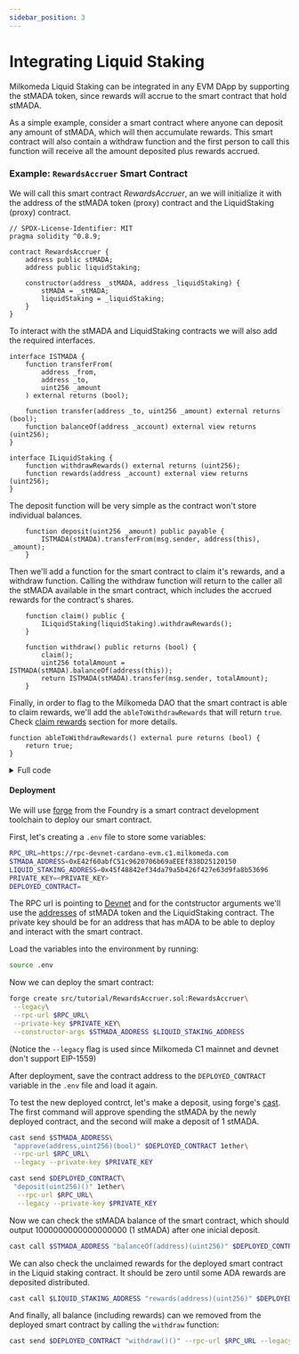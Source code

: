 ```yaml
---
sidebar_position: 3
---
```


# Integrating Liquid Staking


Milkomeda Liquid Staking can be integrated in any EVM DApp by supporting the stMADA token, since rewards will accrue to the smart contract that hold stMADA.

As a simple example, consider a smart contract where anyone can deposit any amount of stMADA, which will then accumulate rewards. This smart contract will also contain a withdraw function and the first person to call this function will receive all the amount deposited plus rewards accrued.

### Example: `RewardsAccruer` Smart Contract


We will call this smart contract _RewardsAccruer_, an we will initialize it with the address of the stMADA token (proxy) contract and the LiquidStaking (proxy) contract.

```solidity
// SPDX-License-Identifier: MIT
pragma solidity ^0.8.9;

contract RewardsAccruer {
    address public stMADA;
    address public liquidStaking;

    constructor(address _stMADA, address _liquidStaking) {
        stMADA = _stMADA;
        liquidStaking = _liquidStaking;
    }
}
```

To interact with the stMADA and LiquidStaking contracts we will also add the required interfaces.

```solidity
interface ISTMADA {
    function transferFrom(
        address _from,
        address _to,
        uint256 _amount
    ) external returns (bool);

    function transfer(address _to, uint256 _amount) external returns (bool);
    function balanceOf(address _account) external view returns (uint256);
}

interface ILiquidStaking {
    function withdrawRewards() external returns (uint256);
    function rewards(address _account) external view returns (uint256);
}
```


The deposit function will be very simple as the contract won't store individual balances.

```solidity
    function deposit(uint256 _amount) public payable {
        ISTMADA(stMADA).transferFrom(msg.sender, address(this), _amount);
    }
```


Then we'll add a function for the smart contract to claim it's rewards, and a withdraw function.
Calling the withdraw function will return to the caller all the stMADA available in the smart contract, which includes the accrued rewards for the contract's shares.


```solidity
    function claim() public {
        ILiquidStaking(liquidStaking).withdrawRewards();
    }

    function withdraw() public returns (bool) {
        claim();
        uint256 totalAmount = ISTMADA(stMADA).balanceOf(address(this));
        return ISTMADA(stMADA).transfer(msg.sender, totalAmount);
    }
```


Finally, in order to flag to the Milkomeda DAO that the smart contract is able to claim rewards, we'll add the `ableToWithdrawRewards` that will return `true`. Check [claim rewards](/cardano/liquid-staking/for_developers/#claiming-rewards) section for more details.

```solidity
function ableToWithdrawRewards() external pure returns (bool) {
    return true;
}
```



<details><summary>
Full code
</summary>
<p>

```solidity
// SPDX-License-Identifier: MIT
pragma solidity ^0.8.9;

interface ISTMADA {
    function transferFrom(
        address _from,
        address _to,
        uint256 _amount
    ) external returns (bool);

    function transfer(address _to, uint256 _amount) external returns (bool);
    function balanceOf(address _account) external view returns (uint256);
}

interface ILiquidStaking {
    function withdrawRewards() external returns (uint256);
    function rewards(address _account) external view returns (uint256);
}

contract RewardsAccruer {
    address public stMADA;
    address public liquidStaking;

    constructor(address _stMADA, address _liquidStaking) {
        stMADA = _stMADA;
        liquidStaking = _liquidStaking;
    }

    function deposit(uint256 _amount) public payable {
        ISTMADA(stMADA).transferFrom(msg.sender, address(this), _amount);
    }

    function claim() public {
        ILiquidStaking(liquidStaking).withdrawRewards();
    }

    function withdraw() public returns (bool) {
        claim();
        uint256 totalAmount = ISTMADA(stMADA).balanceOf(address(this));
        return ISTMADA(stMADA).transfer(msg.sender, totalAmount);
    }
}

```
</p>
</details>


#### Deployment 

We will use [forge](https://book.getfoundry.sh/reference/forge/forge-create) from the Foundry is a smart contract development toolchain to deploy our smart contract.

First, let's creating a `.env` file to store some variables:

```bash
RPC_URL=https://rpc-devnet-cardano-evm.c1.milkomeda.com
STMADA_ADDRESS=0xE42f60abfC51c9620706b69aEEEf838D25120150
LIQUID_STAKING_ADDRESS=0x45f48842ef34da79a5b426f427e63d9fa8b53696
PRIVATE_KEY=<PRIVATE_KEY>
DEPLOYED_CONTRACT=
```


The RPC url is pointing to [Devnet](/cardano/for-developers/overview) and for the contstructor arguments we'll use the [addresses](/cardano/liquid-staking/for_developers/deployed_contracts) of stMADA token and the LiquidStaking contract. The private key should be for an address that has mADA to be able to deploy and interact with the smart contract.

Load the variables into the environment by running:

```bash
source .env
```



Now we can deploy the smart contract:

```bash
forge create src/tutorial/RewardsAccruer.sol:RewardsAccruer\
 --legacy\
 --rpc-url $RPC_URL\
 --private-key $PRIVATE_KEY\
 --constructor-args $STMADA_ADDRESS $LIQUID_STAKING_ADDRESS
```

(Notice the `--legacy` flag is used since Milkomeda C1 mainnet and devnet don't support EIP-1559)

After deployment, save the contract address to the `DEPLOYED_CONTRACT` variable in the `.env` file and load it again.




To test the new deployed contrct, let's make a deposit, using forge's [cast](https://book.getfoundry.sh/reference/cast/cast). The first command will approve spending the stMADA by the newly deployed contract, and the second will make a deposit of 1 stMADA.

```bash
cast send $STMADA_ADDRESS\
 "approve(address,uint256)(bool)" $DEPLOYED_CONTRACT 1ether\
 --rpc-url $RPC_URL\
 --legacy --private-key $PRIVATE_KEY

cast send $DEPLOYED_CONTRACT\
 "deposit(uint256)()" 1ether\
  --rpc-url $RPC_URL\
  --legacy --private-key $PRIVATE_KEY
```

Now we can check the stMADA balance of the smart contract, which should output 1000000000000000000 (1 stMADA) after one inicial deposit.

```bash
cast call $STMADA_ADDRESS "balanceOf(address)(uint256)" $DEPLOYED_CONTRACT --rpc-url $RPC_URL
```

We can also check the unclaimed rewards for the deployed smart contract in the Liquid staking contract. It should be zero until some ADA rewards are deposited distributed.

```bash
cast call $LIQUID_STAKING_ADDRESS "rewards(address)(uint256)" $DEPLOYED_CONTRACT --rpc-url $RPC_URL
```

And finally, all balance (including rewards) can we removed from the deployed smart contract by calling the `withdraw` function:


```bash
cast send $DEPLOYED_CONTRACT "withdraw()()" --rpc-url $RPC_URL --legacy --private-key $PRIVATE_KEY
```

















